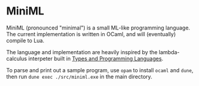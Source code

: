 # MiniML

MiniML (pronounced "minimal") is a small ML-like programming language.
The current implementation is written in OCaml, and will (eventually) compile to Lua.

The language and implementation are heavily inspired by the
lambda-calculus interpeter built in [Types and Programming Languages](https://www.cis.upenn.edu/~bcpierce/tapl/).

To parse and print out a sample program, use `opam` to install `ocaml` and `dune`,
then run `dune exec ./src/miniml.exe` in the main directory.
